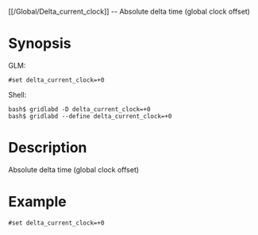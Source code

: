 [[/Global/Delta_current_clock]] -- Absolute delta time (global clock offset)

# Synopsis
GLM:
~~~
#set delta_current_clock=+0
~~~
Shell:
~~~
bash$ gridlabd -D delta_current_clock=+0
bash$ gridlabd --define delta_current_clock=+0
~~~

# Description

Absolute delta time (global clock offset)

# Example

~~~
#set delta_current_clock=+0
~~~
